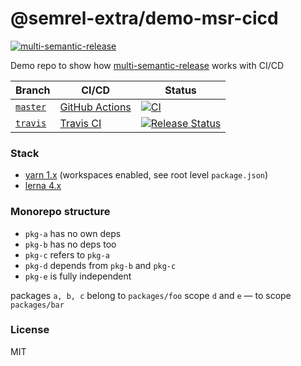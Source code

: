 # @semrel-extra/demo-msr-cicd
[![multi-semantic-release](https://img.shields.io/badge/msr-%F0%9F%A4%96%20%F0%9F%93%A6%20%F0%9F%9A%80-b8e3fc.svg?style=flat)](https://github.com/dhoulb/multi-semantic-release) 

Demo repo to show how [multi-semantic-release](https://github.com/dhoulb/multi-semantic-release) works with CI/CD

| Branch | CI/CD | Status
|---|---|---
|[`master`](https://github.com/semrel-extra/demo-msr-cicd/tree/master) | [GitHub Actions](https://github.com/features/actions) | [![CI](https://github.com/semrel-extra/demo-msr-cicd/workflows/CI/badge.svg?branch=master)](https://github.com/semrel-extra/demo-msr-cicd/actions)
|[`travis`](https://github.com/semrel-extra/demo-msr-cicd/tree/travis) | [Travis CI](https://www.travis-ci.com/) | [![Release Status](https://app.travis-ci.com/semrel-extra/demo-msr-cicd.svg?branch=travis)](https://app.travis-ci.com/semrel-extra/demo-msr-cicd)

### Stack
* [yarn 1.x](https://classic.yarnpkg.com/en/docs/workspaces) (workspaces enabled, see root level `package.json`)
* [lerna 4.x](https://github.com/lerna/lerna)

### Monorepo structure
* `pkg-a` has no own deps
* `pkg-b` has no deps too
* `pkg-c` refers to `pkg-a`
* `pkg-d` depends from `pkg-b` and `pkg-c`
* `pkg-e` is fully independent

packages `a, b, c` belong to `packages/foo` scope
`d` and `e` — to scope `packages/bar`

### License
MIT